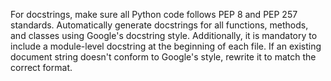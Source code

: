 For docstrings, make sure all Python code follows PEP 8 and PEP 257 standards. Automatically generate docstrings for all functions, methods, and classes using Google's docstring style. Additionally, it is mandatory to include a module-level docstring at the beginning of each file. If an existing document string doesn't conform to Google's style, rewrite it to match the correct format.
